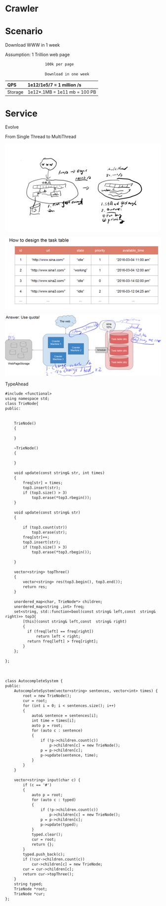 

# Crawler



# Scenario

Download WWW in 1 week 

Assumption: 1 Trillion web page

                      100k per page

                      Download in one week



| QPS | 1e12/1e5/7 = 1 million /s |
| :--- | :--- |
| Storage | 1e12\*.1MB = 1e11 mb = 100 PB |



# Service 

Evolve

From Single Thread to MultiThread

![](/assets/crawlerNondistribute.png)

![](/assets/crawler2.png)

![](/assets/crawlerFinal.png)



TypeAhead

```
#include <functional>
using namespace std;
class TrieNode{
public:
    
    
    TrieNode()
    {
        
    }
    
    ~TrieNode()
    {
        
    }
    
    void update(const string& str, int times)
    {
        freq[str] = times;
        top3.insert(str);
        if (top3.size() > 3)
            top3.erase(*top3.rbegin());
    }
    
    void update(const string& str)
    {   

        if (top3.count(str))
            top3.erase(str);
        freq[str]++;
        top3.insert(str);
        if (top3.size() > 3)
            top3.erase(*top3.rbegin());
            
    }
    
    vector<string> topThree()
    {
        vector<string> res(top3.begin(), top3.end());
        return res;
    }
    
    unordered_map<char, TrieNode*> children;
    unordered_map<string ,int> freq;
    set<string, std::function<bool(const string& left,const  string& right)>> top3{
        [this](const string& left,const  string& right)
        {
          if (freq[left] == freq[right])
              return left < right;
          return freq[left] > freq[right];
        }
    };

};



class AutocompleteSystem {
public:
    AutocompleteSystem(vector<string> sentences, vector<int> times) {
        root = new TrieNode();
        cur = root;
        for (int i = 0; i < sentences.size(); i++)
        {
            auto& sentence = sentences[i];
            int time = times[i];
            auto p = root;
            for (auto c : sentence)
            {
                if (!p->children.count(c))
                    p->children[c] = new TrieNode();
                p = p->children[c];
                p->update(sentence, time);
            }
        }
    }
    
    vector<string> input(char c) {
        if (c == '#')
        {
            auto p = root;
            for (auto c : typed)
            {
                if (!p->children.count(c))
                    p->children[c] = new TrieNode();
                p = p->children[c];
                p->update(typed);
            }
            typed.clear();
            cur = root;
            return {};
        }
        typed.push_back(c);
        if (!cur->children.count(c))
            cur->children[c] = new TrieNode;
        cur = cur->children[c];
        return cur->topThree();
    }
    string typed;
    TrieNode *root;
    TrieNode *cur;
};

```



